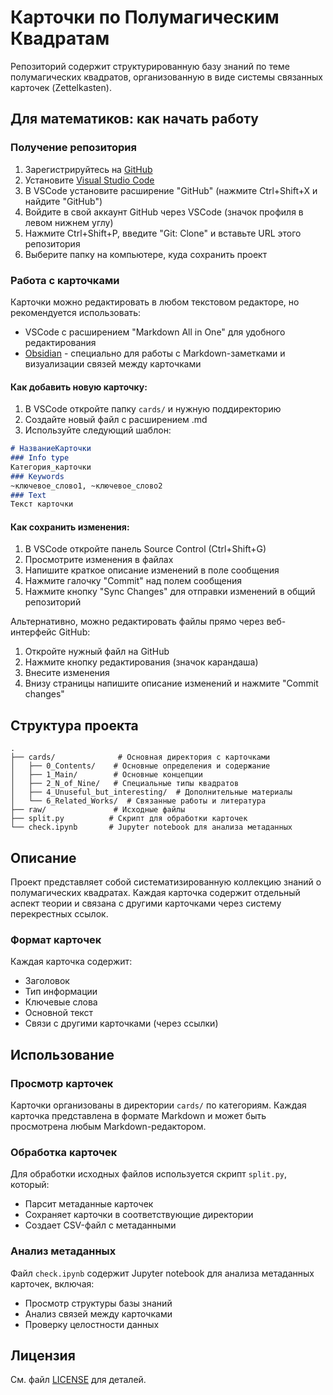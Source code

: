# Карточки по Полумагическим Квадратам

Репозиторий содержит структурированную базу знаний по теме полумагических квадратов, организованную в виде системы связанных карточек (Zettelkasten).

## Для математиков: как начать работу

### Получение репозитория

1. Зарегистрируйтесь на [GitHub](https://github.com/)
2. Установите [Visual Studio Code](https://code.visualstudio.com/)
3. В VSCode установите расширение "GitHub" (нажмите Ctrl+Shift+X и найдите "GitHub")
4. Войдите в свой аккаунт GitHub через VSCode (значок профиля в левом нижнем углу)
5. Нажмите Ctrl+Shift+P, введите "Git: Clone" и вставьте URL этого репозитория
6. Выберите папку на компьютере, куда сохранить проект

### Работа с карточками

Карточки можно редактировать в любом текстовом редакторе, но рекомендуется использовать:
- VSCode с расширением "Markdown All in One" для удобного редактирования
- [Obsidian](https://obsidian.md/) - специально для работы с Markdown-заметками и визуализации связей между карточками

#### Как добавить новую карточку:
1. В VSCode откройте папку `cards/` и нужную поддиректорию
2. Создайте новый файл с расширением .md
3. Используйте следующий шаблон:
```markdown
# НазваниеКарточки
### Info type
Категория_карточки
### Keywords
~ключевое_слово1, ~ключевое_слово2
### Text
Текст карточки
```

#### Как сохранить изменения:
1. В VSCode откройте панель Source Control (Ctrl+Shift+G)
2. Просмотрите изменения в файлах
3. Напишите краткое описание изменений в поле сообщения
4. Нажмите галочку "Commit" над полем сообщения
5. Нажмите кнопку "Sync Changes" для отправки изменений в общий репозиторий

Альтернативно, можно редактировать файлы прямо через веб-интерфейс GitHub:
1. Откройте нужный файл на GitHub
2. Нажмите кнопку редактирования (значок карандаша)
3. Внесите изменения
4. Внизу страницы напишите описание изменений и нажмите "Commit changes"

## Структура проекта

```
.
├── cards/              # Основная директория с карточками
│   ├── 0_Contents/    # Основные определения и содержание
│   ├── 1_Main/        # Основные концепции
│   ├── 2_N_of_Nine/   # Специальные типы квадратов
│   ├── 4_Unuseful_but_interesting/  # Дополнительные материалы
│   └── 6_Related_Works/  # Связанные работы и литература
├── raw/               # Исходные файлы
├── split.py          # Скрипт для обработки карточек
└── check.ipynb       # Jupyter notebook для анализа метаданных
```

## Описание

Проект представляет собой систематизированную коллекцию знаний о полумагических квадратах. Каждая карточка содержит отдельный аспект теории и связана с другими карточками через систему перекрестных ссылок.

### Формат карточек

Каждая карточка содержит:
- Заголовок
- Тип информации
- Ключевые слова
- Основной текст
- Связи с другими карточками (через ссылки)

## Использование

### Просмотр карточек

Карточки организованы в директории `cards/` по категориям. Каждая карточка представлена в формате Markdown и может быть просмотрена любым Markdown-редактором.

### Обработка карточек

Для обработки исходных файлов используется скрипт `split.py`, который:
- Парсит метаданные карточек
- Сохраняет карточки в соответствующие директории
- Создает CSV-файл с метаданными

### Анализ метаданных

Файл `check.ipynb` содержит Jupyter notebook для анализа метаданных карточек, включая:
- Просмотр структуры базы знаний
- Анализ связей между карточками
- Проверку целостности данных

## Лицензия

См. файл [LICENSE](LICENSE) для деталей.
